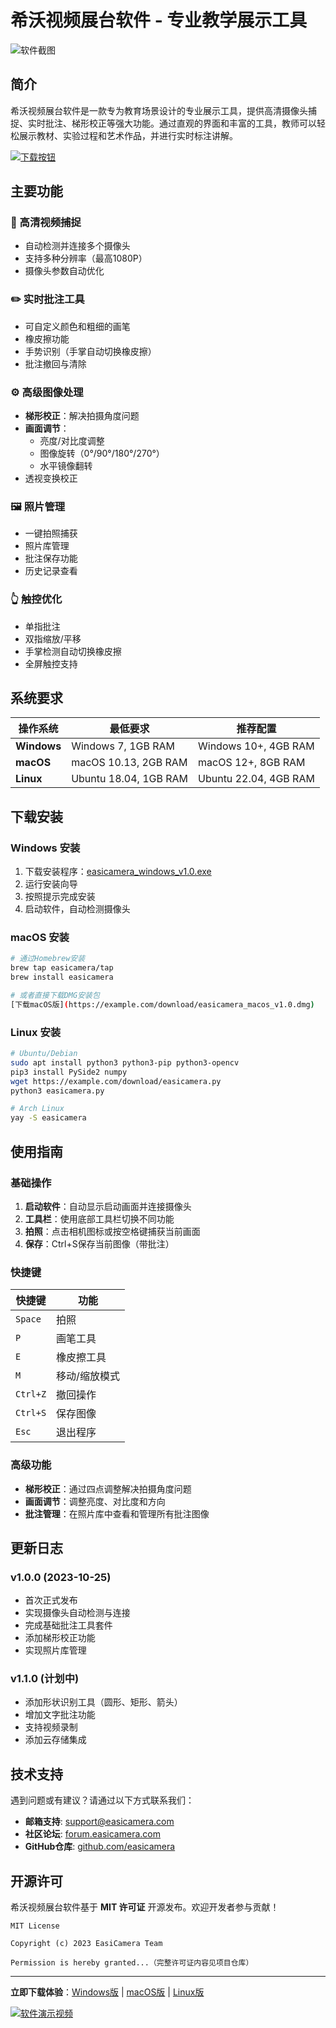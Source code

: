 # 希沃视频展台软件 - 专业教学展示工具

![软件截图](screenshot.png)

## 简介

希沃视频展台软件是一款专为教育场景设计的专业展示工具，提供高清摄像头捕捉、实时批注、梯形校正等强大功能。通过直观的界面和丰富的工具，教师可以轻松展示教材、实验过程和艺术作品，并进行实时标注讲解。

[![下载按钮](download-button.png)](https://example.com/download/latest)

## 主要功能

### 🎥 高清视频捕捉
- 自动检测并连接多个摄像头
- 支持多种分辨率（最高1080P）
- 摄像头参数自动优化

### ✏️ 实时批注工具
- 可自定义颜色和粗细的画笔
- 橡皮擦功能
- 手势识别（手掌自动切换橡皮擦）
- 批注撤回与清除

### ⚙️ 高级图像处理
- **梯形校正**：解决拍摄角度问题
- **画面调节**：
  - 亮度/对比度调整
  - 图像旋转（0°/90°/180°/270°）
  - 水平镜像翻转
- 透视变换校正

### 🖼️ 照片管理
- 一键拍照捕获
- 照片库管理
- 批注保存功能
- 历史记录查看

### 👆 触控优化
- 单指批注
- 双指缩放/平移
- 手掌检测自动切换橡皮擦
- 全屏触控支持

## 系统要求

| 操作系统 | 最低要求 | 推荐配置 |
|----------|----------|----------|
| **Windows** | Windows 7, 1GB RAM | Windows 10+, 4GB RAM |
| **macOS** | macOS 10.13, 2GB RAM | macOS 12+, 8GB RAM |
| **Linux** | Ubuntu 18.04, 1GB RAM | Ubuntu 22.04, 4GB RAM |

## 下载安装

### Windows 安装
1. 下载安装程序：[easicamera_windows_v1.0.exe](https://example.com/download/easicamera_windows_v1.0.exe)
2. 运行安装向导
3. 按照提示完成安装
4. 启动软件，自动检测摄像头

### macOS 安装
```bash
# 通过Homebrew安装
brew tap easicamera/tap
brew install easicamera

# 或者直接下载DMG安装包
[下载macOS版](https://example.com/download/easicamera_macos_v1.0.dmg)
```

### Linux 安装
```bash
# Ubuntu/Debian
sudo apt install python3 python3-pip python3-opencv
pip3 install PySide2 numpy
wget https://example.com/download/easicamera.py
python3 easicamera.py

# Arch Linux
yay -S easicamera
```

## 使用指南

### 基础操作
1. **启动软件**：自动显示启动画面并连接摄像头
2. **工具栏**：使用底部工具栏切换不同功能
3. **拍照**：点击相机图标或按空格键捕获当前画面
4. **保存**：Ctrl+S保存当前图像（带批注）

### 快捷键
| 快捷键 | 功能 |
|--------|------|
| `Space` | 拍照 |
| `P` | 画笔工具 |
| `E` | 橡皮擦工具 |
| `M` | 移动/缩放模式 |
| `Ctrl+Z` | 撤回操作 |
| `Ctrl+S` | 保存图像 |
| `Esc` | 退出程序 |

### 高级功能
- **梯形校正**：通过四点调整解决拍摄角度问题
- **画面调节**：调整亮度、对比度和方向
- **批注管理**：在照片库中查看和管理所有批注图像

## 更新日志

### v1.0.0 (2023-10-25)
- 首次正式发布
- 实现摄像头自动检测与连接
- 完成基础批注工具套件
- 添加梯形校正功能
- 实现照片库管理

### v1.1.0 (计划中)
- 添加形状识别工具（圆形、矩形、箭头）
- 增加文字批注功能
- 支持视频录制
- 添加云存储集成

## 技术支持

遇到问题或有建议？请通过以下方式联系我们：

- **邮箱支持**: support@easicamera.com
- **社区论坛**: [forum.easicamera.com](https://forum.easicamera.com)
- **GitHub仓库**: [github.com/easicamera](https://github.com/easicamera)

## 开源许可

希沃视频展台软件基于 **MIT 许可证** 开源发布。欢迎开发者参与贡献！

```text
MIT License

Copyright (c) 2023 EasiCamera Team

Permission is hereby granted...（完整许可证内容见项目仓库）
```

---

**立即下载体验**：[Windows版](https://example.com/download/windows) | [macOS版](https://example.com/download/macos) | [Linux版](https://example.com/download/linux)

[![软件演示视频](video-thumbnail.jpg)](https://example.com/demo-video)
